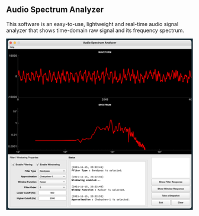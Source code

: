 ## Audio Spectrum Analyzer
This software is an easy-to-use, lightweight and real-time audio signal analyzer that shows time-domain raw signal and its frequency spectrum.

![screenshot](https://raw.githubusercontent.com/cyn9/Audio-Spectrum-Analyzer/main/assets/example.png)

